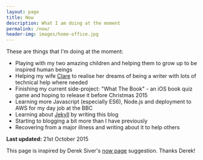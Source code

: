 ```yaml
---
layout: page
title: Now
description: What I am doing at the moment
permalink: /now/
header-img: images/home-office.jpg
---
```


These are things that I'm doing at the moment:

* Playing with my two amazing children and helping them to grow up to be inspired human beings
* Helping my wife [Clare](http://www.chlittle.com) to realise her dreams of being a writer with lots of technical help where needed
* Finishing my current side-project: "What The Book" - an iOS book quiz game and hoping to release it before Christmas 2015
* Learning more Javascript (especially ES6), Node.js and deployment to AWS for my day job at the BBC
* Learning about [Jekyll](http://jekyllrb.com/) by writing this blog
* Starting to blogging a bit more than I have previously
* Recovering from a major illness and writing about it to help others

**Last updated:** 21st October 2015

This page is inspired by Derek Siver's [now page](http://sivers.org/now) suggestion. Thanks Derek!